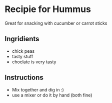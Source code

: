 # Recipie for Hummus
Great for snacking with cucumber or carrot sticks

## Ingridients
- chick peas
- tasty stuff
- choclate is very tasty

## Instructions
- Mix together and dig in :)
- use a mixer or do it by hand (both fine)
